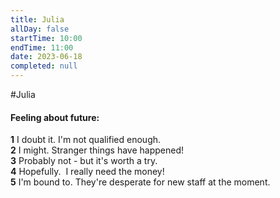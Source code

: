 ```yaml
---
title: Julia
allDay: false
startTime: 10:00
endTime: 11:00
date: 2023-06-18
completed: null
---
```

#Julia 


#### Feeling about future:
**1** I doubt it. I'm not qualified enough.  
**2** I might. Stranger things have happened!  
**3** Probably not - but it's worth a try.  
**4** Hopefully.  I really need the money!  
**5** I'm bound to. They're desperate for new staff at the moment.

